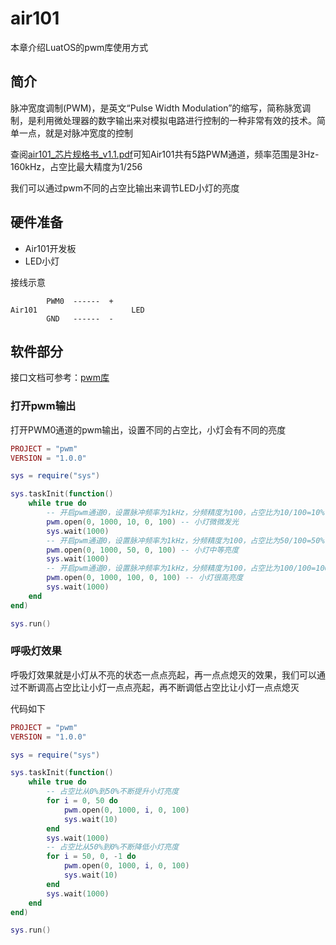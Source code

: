 # air101

本章介绍LuatOS的pwm库使用方式

## 简介

脉冲宽度调制(PWM)，是英文“Pulse Width Modulation”的缩写，简称脉宽调制，是利用微处理器的数字输出来对模拟电路进行控制的一种非常有效的技术。简单一点，就是对脉冲宽度的控制

查阅[air101_芯片规格书_v1.1.pdf](https://cdn.openluat-luatcommunity.openluat.com/attachment/air101_%E8%8A%AF%E7%89%87%E8%A7%84%E6%A0%BC%E4%B9%A6_v1.1.pdf)可知Air101共有5路PWM通道，频率范围是3Hz-160kHz，占空比最大精度为1/256

我们可以通过pwm不同的占空比输出来调节LED小灯的亮度

## 硬件准备

+ Air101开发板
+ LED小灯

接线示意

```example
        PWM0  ------  +  
Air101                     LED
        GND   ------  -
```

## 软件部分

接口文档可参考：[pwm库](https://wiki.luatos.com/api/pwm.html)

### 打开pwm输出

打开PWM0通道的pwm输出，设置不同的占空比，小灯会有不同的亮度

```lua
PROJECT = "pwm"
VERSION = "1.0.0"

sys = require("sys")

sys.taskInit(function()
    while true do
        -- 开启pwm通道0，设置脉冲频率为1kHz，分频精度为100，占空比为10/100=10% 持续输出
        pwm.open(0, 1000, 10, 0, 100) -- 小灯微微发光
        sys.wait(1000)
        -- 开启pwm通道0，设置脉冲频率为1kHz，分频精度为100，占空比为50/100=50% 持续输出
        pwm.open(0, 1000, 50, 0, 100) -- 小灯中等亮度
        sys.wait(1000)
        -- 开启pwm通道0，设置脉冲频率为1kHz，分频精度为100，占空比为100/100=100% 持续输出
        pwm.open(0, 1000, 100, 0, 100) -- 小灯很高亮度
        sys.wait(1000)
    end
end)

sys.run()

```

### 呼吸灯效果

呼吸灯效果就是小灯从不亮的状态一点点亮起，再一点点熄灭的效果，我们可以通过不断调高占空比让小灯一点点亮起，再不断调低占空比让小灯一点点熄灭

代码如下

```lua
PROJECT = "pwm"
VERSION = "1.0.0"

sys = require("sys")

sys.taskInit(function()
    while true do
        -- 占空比从0%到50%不断提升小灯亮度
        for i = 0, 50 do
            pwm.open(0, 1000, i, 0, 100)
            sys.wait(10)
        end
        sys.wait(1000)
        -- 占空比从50%到0%不断降低小灯亮度
        for i = 50, 0, -1 do
            pwm.open(0, 1000, i, 0, 100)
            sys.wait(10)
        end
        sys.wait(1000)
    end
end)

sys.run()

```
